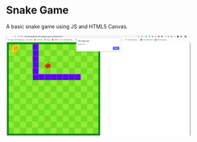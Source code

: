 # Snake Game
A basic snake game using JS and HTML5 Canvas.


!["screenshot"](https://github.com/vinayakkgarg/snake_game/blob/master/ss.jpeg)
